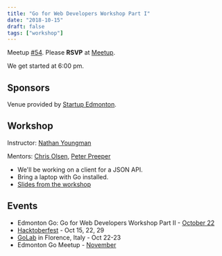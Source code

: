 ```yaml
---
title: "Go for Web Developers Workshop Part I"
date: "2018-10-15"
draft: false
tags: ["workshop"]
---
```

Meetup [#54](https://github.com/edmontongo/presentations/issues/86). Please **RSVP** at [Meetup](https://www.meetup.com/startupedmonton/events/254366653/).

We get started at 6:00 pm.

## Sponsors

Venue provided by [Startup Edmonton](https://www.startupedmonton.com/).

## Workshop

Instructor: [Nathan Youngman](https://github.com/nathany)

Mentors: [Chris Olsen](https://github.com/chrisolsen), [Peter Preeper](https://github.com/ppreeper)

- We'll be working on a client for a JSON API.
- Bring a laptop with Go installed.
- [Slides from the workshop](https://talks.godoc.org/github.com/edmontongo/presentations/2018-10/workshop-one/workshop-one.slide#1)

## Events

- Edmonton Go: Go for Web Developers Workshop Part II - [October 22](/meetup/2018-10-22/)
- [Hacktoberfest](https://hacktoberfestyeg.com/) - Oct 15, 22, 29
- [GoLab](https://golab.io/) in Florence, Italy - Oct 22-23
- Edmonton Go Meetup - [November](/meetup/2018-11/)
